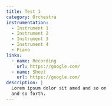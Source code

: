 ```yaml
---
title: Test 1
category: Orchestra
instrumentation:
  - Instrument 1
  - Instrument 2
  - Instrument 3
  - Instrument 4
  - Piano
links:
  - name: Recording
    url: https://google.com/
  - name: Sheet
    url: https://google.com/
description: |
  Lorem ipsum dolor sit amed and so on
  and so forth.
---
```

